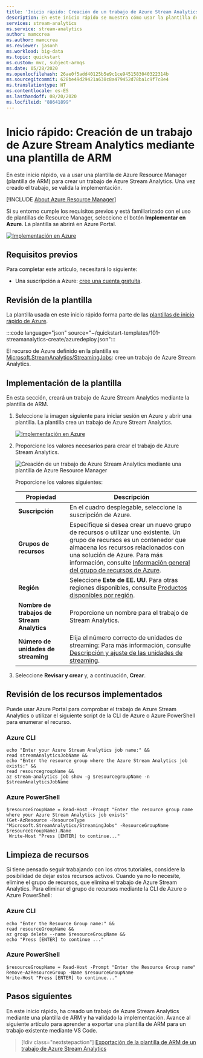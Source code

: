 ```yaml
---
title: 'Inicio rápido: Creación de un trabajo de Azure Stream Analytics mediante una plantilla de Resource Manager'
description: En este inicio rápido se muestra cómo usar la plantilla de Azure Resource Manager para crear un trabajo Azure Stream Analytics.
services: stream-analytics
ms.service: stream-analytics
author: mamccrea
ms.author: mamccrea
ms.reviewer: jasonh
ms.workload: big-data
ms.topic: quickstart
ms.custom: mvc, subject-armqs
ms.date: 05/28/2020
ms.openlocfilehash: 26ae0f5add40125b5e9c1ce9451583040322314b
ms.sourcegitcommit: 628be49d29421a638c8a479452d78ba1c9f7c8e4
ms.translationtype: HT
ms.contentlocale: es-ES
ms.lasthandoff: 08/20/2020
ms.locfileid: "88641899"
---
```

# <a name="quickstart-create-an-azure-stream-analytics-job-by-using-an-arm-template"></a>Inicio rápido: Creación de un trabajo de Azure Stream Analytics mediante una plantilla de ARM

En este inicio rápido, va a usar una plantilla de Azure Resource Manager (plantilla de ARM) para crear un trabajo de Azure Stream Analytics. Una vez creado el trabajo, se valida la implementación.

[!INCLUDE [About Azure Resource Manager](../../includes/resource-manager-quickstart-introduction.md)]

Si su entorno cumple los requisitos previos y está familiarizado con el uso de plantillas de Resource Manager, seleccione el botón **Implementar en Azure**. La plantilla se abrirá en Azure Portal.

[![Implementación en Azure](../media/template-deployments/deploy-to-azure.svg)](https://portal.azure.com/#create/Microsoft.Template/uri/https%3A%2F%2Fraw.githubusercontent.com%2FAzure%2Fazure-quickstart-templates%2Fmaster%2F101-streamanalytics-create%2Fazuredeploy.json)

## <a name="prerequisites"></a>Requisitos previos

Para completar este artículo, necesitará lo siguiente:

* Una suscripción a Azure: [cree una cuenta gratuita](https://azure.microsoft.com/free/).

## <a name="review-the-template"></a>Revisión de la plantilla

La plantilla usada en este inicio rápido forma parte de las [plantillas de inicio rápido de Azure](https://azure.microsoft.com/resources/templates/101-streamanalytics-create/).

:::code language="json" source="~/quickstart-templates/101-streamanalytics-create/azuredeploy.json":::

El recurso de Azure definido en la plantilla es [Microsoft.StreamAnalytics/StreamingJobs](/azure/templates/microsoft.streamanalytics/streamingjobs): cree un trabajo de Azure Stream Analytics.

## <a name="deploy-the-template"></a>Implementación de la plantilla

En esta sección, creará un trabajo de Azure Stream Analytics mediante la plantilla de ARM.

1. Seleccione la imagen siguiente para iniciar sesión en Azure y abrir una plantilla. La plantilla crea un trabajo de Azure Stream Analytics.

   [![Implementación en Azure](../media/template-deployments/deploy-to-azure.svg)](https://portal.azure.com/#create/Microsoft.Template/uri/https%3A%2F%2Fraw.githubusercontent.com%2FAzure%2Fazure-quickstart-templates%2Fmaster%2F101-streamanalytics-create%2Fazuredeploy.json)

2. Proporcione los valores necesarios para crear el trabajo de Azure Stream Analytics.

   ![Creación de un trabajo de Azure Stream Analytics mediante una plantilla de Azure Resource Manager](./media/quick-create-azure-resource-manager/create-stream-analytics-job-resource-manager-template.png "Creación de un trabajo de Azure Stream Analytics mediante una plantilla de Azure Resource Manager")

   Proporcione los valores siguientes:

   |Propiedad  |Descripción  |
   |---------|---------|
   |**Suscripción**     | En el cuadro desplegable, seleccione la suscripción de Azure.        |
   |**Grupos de recursos**     | Especifique si desea crear un nuevo grupo de recursos o utilizar uno existente. Un grupo de recursos es un contenedor que almacena los recursos relacionados con una solución de Azure. Para más información, consulte [Información general del grupo de recursos de Azure](../azure-resource-manager/management/overview.md). |
   |**Región**     | Seleccione **Este de EE. UU**. Para otras regiones disponibles, consulte [Productos disponibles por región](https://azure.microsoft.com/regions/services/).        |
   |**Nombre de trabajos de Stream Analytics**     | Proporcione un nombre para el trabajo de Stream Analytics.      |
   |**Número de unidades de streaming**     |  Elija el número correcto de unidades de streaming: Para más información, consulte [Descripción y ajuste de las unidades de streaming](stream-analytics-streaming-unit-consumption.md).       |

3. Seleccione **Revisar y crear** y, a continuación, **Crear**.

## <a name="review-deployed-resources"></a>Revisión de los recursos implementados

Puede usar Azure Portal para comprobar el trabajo de Azure Stream Analytics o utilizar el siguiente script de la CLI de Azure o Azure PowerShell para enumerar el recurso.

### <a name="azure-cli"></a>Azure CLI

```azurecli-interactive
echo "Enter your Azure Stream Analytics job name:" &&
read streamAnalyticsJobName &&
echo "Enter the resource group where the Azure Stream Analytics job exists:" &&
read resourcegroupName &&
az stream-analytics job show -g $resourcegroupName -n $streamAnalyticsJobName
```

### <a name="azure-powershell"></a>Azure PowerShell

```azurepowershell-interactive
$resourceGroupName = Read-Host -Prompt "Enter the resource group name where your Azure Stream Analytics job exists"
(Get-AzResource -ResourceType "Microsoft.StreamAnalytics/StreamingJobs" -ResourceGroupName $resourceGroupName).Name
 Write-Host "Press [ENTER] to continue..."
```

## <a name="clean-up-resources"></a>Limpieza de recursos

Si tiene pensado seguir trabajando con los otros tutoriales, considere la posibilidad de dejar estos recursos activos. Cuando ya no lo necesite, elimine el grupo de recursos, que elimina el trabajo de Azure Stream Analytics. Para eliminar el grupo de recursos mediante la CLI de Azure o Azure PowerShell:

### <a name="azure-cli"></a>Azure CLI

```azurecli-interactive
echo "Enter the Resource Group name:" &&
read resourceGroupName &&
az group delete --name $resourceGroupName &&
echo "Press [ENTER] to continue ..."
```

### <a name="azure-powershell"></a>Azure PowerShell

```azurepowershell-interactive
$resourceGroupName = Read-Host -Prompt "Enter the Resource Group name"
Remove-AzResourceGroup -Name $resourceGroupName
Write-Host "Press [ENTER] to continue..."
```

## <a name="next-steps"></a>Pasos siguientes

En este inicio rápido, ha creado un trabajo de Azure Stream Analytics mediante una plantilla de ARM y ha validado la implementación. Avance al siguiente artículo para aprender a exportar una plantilla de ARM para un trabajo existente mediante VS Code.

> [!div class="nextstepaction"]
> [Exportación de la plantilla de ARM de un trabajo de Azure Stream Analytics](resource-manager-export.md)
